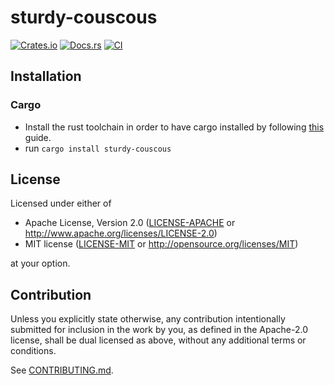 # sturdy-couscous

[![Crates.io](https://img.shields.io/crates/v/sturdy-couscous.svg)](https://crates.io/crates/sturdy-couscous)
[![Docs.rs](https://docs.rs/sturdy-couscous/badge.svg)](https://docs.rs/sturdy-couscous)
[![CI](https://github.com/askbow/sturdy-couscous/workflows/CI/badge.svg)](https://github.com/askbow/sturdy-couscous/actions)

## Installation

### Cargo

* Install the rust toolchain in order to have cargo installed by following
  [this](https://www.rust-lang.org/tools/install) guide.
* run `cargo install sturdy-couscous`

## License

Licensed under either of

 * Apache License, Version 2.0
   ([LICENSE-APACHE](LICENSE-APACHE) or http://www.apache.org/licenses/LICENSE-2.0)
 * MIT license
   ([LICENSE-MIT](LICENSE-MIT) or http://opensource.org/licenses/MIT)

at your option.

## Contribution

Unless you explicitly state otherwise, any contribution intentionally submitted
for inclusion in the work by you, as defined in the Apache-2.0 license, shall be
dual licensed as above, without any additional terms or conditions.

See [CONTRIBUTING.md](CONTRIBUTING.md).
